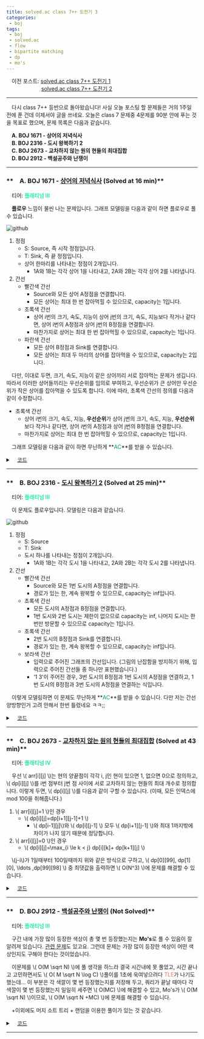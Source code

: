 ```yaml
---
title: solved.ac class 7++ 도전기 3
categories:
 - boj
tags:
 - boj
 - solved.ac
 - flow
 - bipartite matching
 - dp
 - mo's
---
```


　이전 포스트: [solved.ac class 7++ 도전기 1](https://you4rin.github.io/boj/2021/09/11/class7pp-1/#)  
　　　　 　　 [solved.ac class 7++ 도전기 2](https://you4rin.github.io/boj/2021/09/21/class7pp-2/#)
<hr/>

　다시 class 7++ 등반으로 돌아왔습니다! 사실 오늘 포스팅 할 문제들은 거의 1주일 전에 푼 건데 이제서야 글을 쓰네요. 오늘은 class 7 문제중 4문제를 90분 안에 푸는 것을 목표로 했으며, 문제 목록은 다음과 같습니다.

　**A. BOJ 1671 - 상어의 저녁식사**  
　**B. BOJ 2316 - 도시 왕복하기 2**  
　**C. BOJ 2673 - 교차하지 않는 원의 현들의 최대집합**  
　**D. BOJ 2912 - 백설공주와 난쟁이**  
<hr/>

### **　A. BOJ 1671 - [상어의 저녁식사](https://www.acmicpc.net/problem/1671) (Solved at 16 min)**  
　티어: **<font color='#28edac'>플래티넘 III</font>**

　**플로우** 느낌이 물씬 나는 문제입니다. 그래프 모델링을 다음과 같이 하면 플로우로 풀 수 있습니다.

![github](https://user-images.githubusercontent.com/51073213/135201337-2d2ea4df-2c4b-4f21-8a53-47146fab53db.png)
1. 정점  
   - S: Source, 즉 시작 정점입니다.  
   - T: Sink, 즉 끝 정점입니다.  
   - 상어 한마리를 나타내는 정점이 2개입니다.  
      - 1A와 1B는 각각 상어 1을 나타내고, 2A와 2B는 각각 상어 2를 나타냅니다.  
2. 간선  
   - 빨간색 간선  
      - Source와 모든 상어 A정점을 연결합니다.  
      - 모든 상어는 최대 한 번 잡아먹힐 수 있으므로, capacity는 1입니다.  
   - 초록색 간선  
      - 상어 i번의 크기, 속도, 지능이 상어 j번의 크기, 속도, 지능보다 작거나 같다면, 상어 i번의 A정점과 상어 j번의 B정점을 연결합니다.  
      - 마찬가지로 상어는 최대 한 번 잡아먹힐 수 있으므로, capacity는 1입니다.  
   - 파란색 간선  
      - 모든 상어 B정점과 Sink를 연결합니다.  
      - 모든 상어는 최대 두 마리의 상어를 잡아먹을 수 있으므로, capacity는 2입니다.  

　다만, 이대로 두면, 크기, 속도, 지능이 같은 상어끼리 서로 잡아먹는 문제가 생깁니다. 따라서 이러한 상어들끼리는 우선순위를 임의로 부여하고, 우선순위가 큰 상어만 우선순위가 작은 상어를 잡아먹을 수 있도록 합니다. 이에 따라, 초록색 간선의 정의를 다음과 같이 수정합니다.

- 초록색 간선  
   - 상어 i번의 크기, 속도, 지능, **우선순위**가 상어 j번의 크기, 속도, 지능, **우선순위**보다 작거나 같다면, 상어 i번의 A정점과 상어 j번의 B정점을 연결합니다.  
   - 마찬가지로 상어는 최대 한 번 잡아먹힐 수 있으므로, capacity는 1입니다.  

　그래프 모델링을 다음과 같이 하면 무난하게 **<font color='#009874'>AC</font>**를 받을 수 있습니다.

<details markdown="1">
<summary>　<U>코드</U></summary>

```c++

#include<cstdio>
#include<memory.h>
#include<vector>
#include<queue>
#include<map>
#include<tuple>
#include<algorithm>
#define SHARK 50
#define S 0
#define T 101

using namespace std;
using ll=long long;
using info=pair<int,pair<int,int>>;

struct shark{
    int a,b,c,p;
    bool operator<(shark& other){
        if(tie(a,b,c)==tie(other.a,other.b,other.c)){
            return p<other.p;
        }
        else if(a<=other.a&&b<=other.b&&c<=other.c)return true;
        return false;
    }
};

shark arr[60];
struct edge{int pos,cap,rev;};
vector<edge> graph[110];
map<info,int> m;

void clear(){for(int i=0;i<110;++i)graph[i].clear();}

void add_edge(int s,int e,int x){
    graph[s].push_back({e,x,(int)graph[e].size()});
    graph[e].push_back({s,0,(int)graph[s].size()-1});
}

int dist[110],pnt[110];
bool bfs(int src,int sink){
    memset(dist,0,sizeof(dist));
    memset(pnt,0,sizeof(pnt));
    queue<int> q;
    q.push(src);
    dist[src]=1;
    while(q.size()){
        int x=q.front();
        q.pop();
        for(auto& i:graph[x]){
            if(i.cap>0&&!dist[i.pos]){
                dist[i.pos]=dist[x]+1;
                q.push(i.pos);
            }
        }
    }
    return dist[sink]>0;
}

int dfs(int x,int sink,int f){
    if(x==sink)return f;
    for(;pnt[x]<graph[x].size();++pnt[x]){
        edge e=graph[x][pnt[x]];
        if(e.cap>0&&dist[e.pos]==dist[x]+1){
            int w=dfs(e.pos,sink,min(f,e.cap));
            if(w){
                graph[x][pnt[x]].cap-=w;
                graph[e.pos][e.rev].cap+=w;
                return w;
            }
        }
    }
    return 0;
}

ll match(int src,int sink){
    ll ret=0;
    while(bfs(src,sink)){
        int r;
        while(r=dfs(src,sink,2e9))ret+=r;
    }
    return ret;
}

int main(){
    int n;
    scanf("%d",&n);
    for(int i=1;i<=n;++i){
        add_edge(S,i,1);
        add_edge(SHARK+i,T,2);
        scanf("%d %d %d",&arr[i].a,&arr[i].b,&arr[i].c);
        arr[i].p=++m[{arr[i].a,{arr[i].b,arr[i].c}}];
    }
    for(int i=1;i<=n;++i){
        for(int j=1;j<=n;++j){
            if(i==j)continue;
            if(arr[i]<arr[j])add_edge(i,SHARK+j,1);
        }
    }
    printf("%lld",n-match(S,T));
}

```

</details>

<hr/>

### **　B. BOJ 2316 - [도시 왕복하기 2](https://www.acmicpc.net/problem/2316) (Solved at 25 min)**  
　티어: **<font color='#28edac'>플래티넘 III</font>**

　이 문제도 플로우입니다. 모델링은 다음과 같습니다.

![github](https://user-images.githubusercontent.com/51073213/135223263-ff7123f5-a77e-49ce-9a71-b8764a9946f4.png)

1. 정점
   - S: Source
   - T: Sink
   - 도시 하나를 나타내는 정점이 2개입니다. 
      - 1A와 1B는 각각 도시 1을 나타내고, 2A와 2B는 각각 도시 2를 나타냅니다.
2. 간선
   - 빨간색 간선
      - Source와 모든 1번 도시의 A정점을 연결합니다.
      - 경로가 있는 한, 계속 왕복할 수 있으므로, capacity는 inf입니다.
   - 초록색 간선
      - 모든 도시의 A정점과 B정점을 연결합니다.
      - 1번 도시와 2번 도시는 제한이 없으므로 capacity는 inf, 나머지 도시는 한 번만 방문할 수 있으므로 capacity는 1입니다.
   - 초록색 간선
      - 2번 도시의 B정점과 Sink를 연결합니다.
      - 경로가 있는 한, 계속 왕복할 수 있으므로, capacity는 inf입니다.
   - 보라색 간선
      - 입력으로 주어진 그래프의 간선입니다. (그림의 난잡함을 방지하기 위해, 입력으로 주어진 간선들 중 하나만 표현했습니다.)
      - '1 3'이 주어진 경우, 3번 도시의 B정점과 1번 도시의 A정점을 연결하고, 1번 도시의 B정점과 3번 도시의 A정점을 연결하는 식입니다.

　이렇게 모델링하면 이 문제도 무난하게 **<font color='#009874'>AC</font>**를 받을 수 있습니다. 다만 저는 간선 양방향인거 고려 안해서 한번 틀렸네요 ㅋㅋ;;

<details markdown="1">
<summary>　<U>코드</U></summary>

```c++

#include<cstdio>
#include<memory.h>
#include<vector>
#include<queue>
#include<map>
#include<tuple>
#include<algorithm>
#define inf ((int)2e9)
#define S 0
#define T 801
#define OFFSET 400

using namespace std;
using ll=long long;

struct edge{int pos,cap,rev;};
vector<edge> graph[810];

void clear(){for(int i=0;i<810;++i)graph[i].clear();}

void add_edge(int s,int e,int x){
    graph[s].push_back({e,x,(int)graph[e].size()});
    graph[e].push_back({s,0,(int)graph[s].size()-1});
}

int dist[810],pnt[810];
bool bfs(int src,int sink){
    memset(dist,0,sizeof(dist));
    memset(pnt,0,sizeof(pnt));
    queue<int> q;
    q.push(src);
    dist[src]=1;
    while(q.size()){
        int x=q.front();
        q.pop();
        for(auto& i:graph[x]){
            if(i.cap>0&&!dist[i.pos]){
                dist[i.pos]=dist[x]+1;
                q.push(i.pos);
            }
        }
    }
    return dist[sink]>0;
}

int dfs(int x,int sink,int f){
    if(x==sink)return f;
    for(;pnt[x]<graph[x].size();++pnt[x]){
        edge e=graph[x][pnt[x]];
        if(e.cap>0&&dist[e.pos]==dist[x]+1){
            int w=dfs(e.pos,sink,min(f,e.cap));
            if(w){
                graph[x][pnt[x]].cap-=w;
                graph[e.pos][e.rev].cap+=w;
                return w;
            }
        }
    }
    return 0;
}

ll match(int src,int sink){
    ll ret=0;
    while(bfs(src,sink)){
        int r;
        while(r=dfs(src,sink,inf))ret+=r;
    }
    return ret;
}

int main(){
    int n,m,s,e;
    scanf("%d %d",&n,&m);
    add_edge(S,1,inf);
    add_edge(OFFSET+2,T,inf);
    add_edge(1,OFFSET+1,inf);
    add_edge(2,OFFSET+2,inf);
    for(int i=3;i<=n;++i)add_edge(i,OFFSET+i,1);
    for(int i=0;i<m;++i){
        scanf("%d %d",&s,&e);
        add_edge(OFFSET+s,e,1);
        add_edge(OFFSET+e,s,1);
    }
    printf("%lld",match(S,T));
}

```

</details>

<hr/>

### **　C. BOJ 2673 - [교차하지 않는 원의 현들의 최대집합](https://www.acmicpc.net/problem/2673) (Solved at 43 min)**  
　티어: **<font color='#27e2a4'>플래티넘 IV</font>**

　우선 \\( arr\[i\]\[j\] \\)는 현의 양끝점이 각각 i, j인 현이 있으면 1, 없으면 0으로 정의하고, \\( dp\[i\]\[j\] \\)를 i번 점부터 j번 점 사이에 서로 교차하지 않는 현들의 최대 개수로 정의합니다. 이렇게 두면, \\( dp\[i\]\[j\] \\)를 다음과 같이 구할 수 있습니다. (이때, 모든 인덱스에 mod 100을 취해줍니다.)

1. \\( arr\[i\]\[j\]=1 \\)인 경우
   - \\( dp\[i\]\[j\]=dp\[i+1\]\[j-1\]+1 \\)
      - \\( dp\[i-1\]\[j\]\\)와 \\( dp\[i\]\[j-1\] \\) 모두 \\( dp\[i+1\]\[j-1\] \\)와 최대 1까지밖에 차이가 나지 않기 때문에 정당합니다.
2. \\( arr\[i\]\[j\]=0 \\)인 경우
   - \\( dp\[i\]\[j\]=\max_{i \le k < j} dp\[i\]\[k\]+ dp\[k+1\]\[j\] \\)

　\\(j-i\\)가 1일때부터 100일때까지 위와 같은 방식으로 구하고, \\( dp\[0\]\[99\], dp\[1\]\[0\],  \ldots ,dp\[99\]\[98\] \\) 중 최댓값을 출력하면 \\( O(N^3) \\)에 문제를 해결할 수 있습니다.

<details markdown="1">
<summary>　<U>코드</U></summary>

```c++
#include<cstdio>
#include<algorithm>

using namespace std;

int arr[110][110];
int dp[110][110];

int main(){
    int n,s,e,ans=0;
    scanf("%d",&n);
    for(int i=0;i<n;++i){
        scanf("%d %d",&s,&e);
        arr[s-1][e-1]=arr[e-1][s-1]=1;
    }
    for(int i=0;i<100;++i)dp[i][(i+1)%100]=arr[i][(i+1)%100];
    for(int i=2;i<100;++i){
        for(int j=0;j<100;++j){
            for(int k=0;k<i;++k)
                dp[j][(j+i)%100]=max(dp[j][(j+i)%100],dp[j][(j+k)%100]+dp[(j+k+1)%100][(j+i)%100]);
            dp[j][(j+i)%100]=max(dp[j][(j+i)%100],dp[(j+1)%100][(j+i-1)%100]+arr[j][(j+i)%100]);
        }
    }
    for(int i=0;i<100;++i)ans=max(ans,dp[(i+1)%100][i]);
    printf("%d",ans);
}

```

</details>

<hr/>

### **　D. BOJ 2912 - [백설공주와 난쟁이](https://www.acmicpc.net/problem/2912) (Not Solved)**  
　티어: **<font color='#28edac'>플래티넘 III</font>**

　구간 내에 가장 많이 등장한 색상이 총 몇 번 등장했는지는 **Mo's**로 풀 수 있음이 잘 알려져 있습니다. [관련 문제](https://www.acmicpc.net/problem/13548)도 있고요. 그런데 문제는 가장 많이 등장한 색상이 어떤 색상인지도 구해야 한다는 것이었습니다. 

　이문제를 \\( O(M \sqrt N) \\)에 풀 생각을 하느라 결국 시간내에 못 풀었고, 시간 끝나고 고민하면서도 \\( O( M \sqrt N \log C) \\)풀이를 1초에 욱여넣으려다 <font color='fa7268'>TLE</font>가 나기도 했는데... 이 부분은 각 색깔이 몇 번 등장했는지를 저장해 두고, 쿼리가 끝날 때마다 각 색깔이 몇 번 등장했는지 일일히 세주면 \\( O(MC) \\)에 해결할 수 있고, Mo's가 \\( O(M \sqrt N) \\)이므로, \\( O(M \sqrt N +MC) \\)에 문제를 해결할 수 있습니다.

　+이외에도 머지 소트 트리 + 랜덤을 이용한 풀이가 있는 것 같습니다.

<details markdown="1">
<summary>　<U>코드</U></summary>

```c++
#include<cstdio>
#include<cmath>
#include<algorithm>

using namespace std;

struct Q{int l,r,idx;};
Q query[10010];
int ans[10010];
int aidx[10010];
int cnt[10010],arr[300010];
int ret;
inline void f(int idx, bool add){
    if(add)++cnt[arr[idx]];
    else --cnt[arr[idx]];
}
void MO(int n, int q,int c){
    int rt=(int)sqrt(n);
    sort(query,query+q,[=](auto& x,auto& y){
        if(x.r/rt!=y.r/rt) return x.r/rt < y.r/rt;
        return x.l<y.l;
    });
    int l=1,r=0;
    for(int i=0;i<q;++i){
        while(query[i].l<l) f(--l,true);
        while(query[i].r>r) f(++r,true);
        while(query[i].l>l) f(l++,false);
        while(query[i].r<r) f(r--,false);
        for(int j=1;j<=c;++j){
            if(cnt[j]>(query[i].r-query[i].l+1)/2){
                ans[query[i].idx]=1;
                aidx[query[i].idx]=j;
                break;
            }
        }
    }
}

int main(){
    int n,c,q;
    scanf("%d %d",&n,&c);
    for(int i=1;i<=n;++i)scanf("%d",arr+i);
    scanf("%d",&q);
    for(int i=0;i<q;++i)scanf("%d %d",&query[i].l,&query[i].r),query[i].idx=i;
    MO(n,q,c);
    for(int i=0;i<q;++i){
        if(ans[i])printf("yes %d\n",aidx[i]);
        else printf("no\n");
    }
}

```

</details>

<hr/>